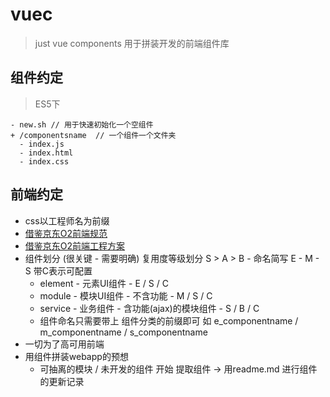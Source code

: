 # vuec

> just vue components 用于拼装开发的前端组件库

## 组件约定

> ES5下

```
- new.sh // 用于快速初始化一个空组件
+ /componentsname  // 一个组件一个文件夹
  - index.js
  - index.html
  - index.css
```

## 前端约定

* css以工程师名为前缀
* [借鉴京东O2前端规范](https://guide.aotu.io/)
* [借鉴京东O2前端工程方案](https://aotu.io/notes/2016/07/19/A-little-exploration-of-front-end-engineering/?o2src=juejin&o2layout=compat)
* 组件划分 (很关键 - 需要明确) 复用度等级划分 S > A > B - 命名简写 E - M - S 带C表示可配置
  * element - 元素UI组件 - E / S / C  
  * module - 模块UI组件 - 不含功能 - M / S / C
  * service - 业务组件 - 含功能(ajax)的模块组件 - S / B / C
  * 组件命名只需要带上 组件分类的前缀即可 如 e_componentname / m_componentname / s_componentname
* 一切为了高可用前端  
* 用组件拼装webapp的预想
  * 可抽离的模块 / 未开发的组件 开始 提取组件 -> 用readme.md 进行组件的更新记录
